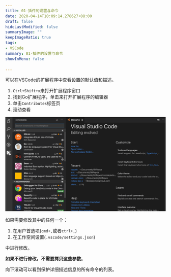 ```yaml
---
title: 01-插件的设置与命令
date: 2020-04-14T10:09:14.278627+08:00
draft: false
hideLastModified: false
summaryImage: ""
keepImageRatio: true
tags:
- VSCode
summary: 01-插件的设置与命令
showInMenu: false

---
```


可以在VSCode的扩展程序中查看设置的默认值和描述。

1. `Ctrl+Shift+x`来打开扩展程序窗口
2. 找到Go扩展程序，单击来打开扩展程序的编辑器
3. 单击`Contributes`标签页
4. 滚动查看

![image](https://github.com/Promacanthus/Developer-Guide/blob/master/static/images/go-extension.gif?raw=true)

如果需要修改其中的任何一个：

1. 在用户首选项(`cmd+,`或者`ctrl+,`)
2. 在工作空间设置(`.vscode/settings.json`)

中进行修改。

**如果不进行修改，不需要拷贝这些参数**。

向下滚动可以看到保护详细描述信息的所有命令的列表。
